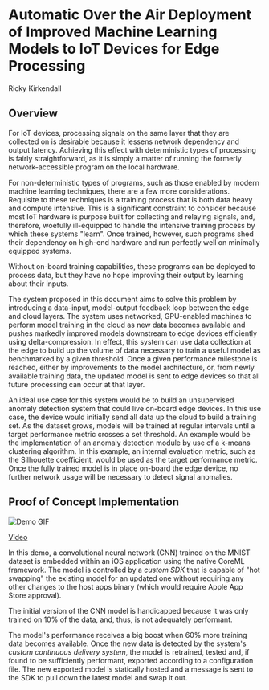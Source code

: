 # Automatic Over the Air Deployment of Improved Machine Learning Models to IoT Devices for Edge Processing
Ricky Kirkendall

## Overview

For IoT devices, processing signals on the same layer that they are collected on is desirable because it lessens network dependency and output latency. Achieving this effect with deterministic types of processing is fairly straightforward, as it is simply a matter of running the formerly network-accessible program on the local hardware.

For non-deterministic types of programs, such as those enabled by modern machine learning techniques, there are a few more considerations. Requisite to these techniques is a training process that is both data heavy and compute intensive. This is a significant constraint to consider because most IoT hardware is purpose built for collecting and relaying signals, and, therefore, woefully ill-equipped to handle the intensive training process by which these systems "learn". Once trained, however, such programs shed their dependency on high-end hardware and run perfectly well on minimally equipped systems.

Without on-board training capabilities, these programs can be deployed to process data, but they have no hope improving their output by learning about their inputs.

The system proposed in this document aims to solve this problem by introducing a data-input, model-output feedback loop between the edge and cloud layers. The system uses networked, GPU-enabled machines to perform model training in the cloud as new data becomes available and pushes markedly improved models downstream to edge devices efficiently using delta-compression. In effect, this system can use data collection at the edge to build up the volume of data necessary to train a useful model as benchmarked by a given threshold. Once a given performance milestone is reached, either by improvements to the model architecture, or, from newly available training data, the updated model is sent to edge devices so that all future processing can occur at that layer.

An ideal use case for this system would be to build an unsupervised anomaly detection system that could live on-board edge devices. In this use case, the device would initially send all data up the cloud to build a training set. As the dataset grows, models will be trained at regular intervals until a target performance metric crosses a set threshold. An example would be the implementation of an anomaly detection module by use of a k-means clustering algorithm. In this example, an internal evaluation metric, such as the Silhouette coefficient, would be used as the target performance metric. Once the fully trained model is in place on-board the edge device, no further network usage will be necessary to detect signal anomalies.

## Proof of Concept Implementation


![Demo GIF](https://media.giphy.com/media/3ohc11J03qofEEchfW/giphy.gif)

[Video](https://youtu.be/OCqB4B2tFFA)

In this demo, a convolutional neural network (CNN) trained on the MNIST dataset is embedded within an iOS application using the native CoreML framework. The model is controlled by a _custom SDK_ that is capable of "hot swapping" the existing model for an updated one without requiring any other changes to the host apps binary (which would require Apple App Store approval).

The initial version of the CNN model is handicapped because it was only trained on 10% of the data, and, thus, is not adequately performant.

The model's performance receives a big boost when 60% more training data becomes available. Once the new data is detected by the system's _custom continuous delivery system_, the model is retrained, tested and, if found to be sufficiently performant, exported according to a configuration file. The new exported model is statically hosted and a message is sent to the SDK to pull down the latest model and swap it out.
